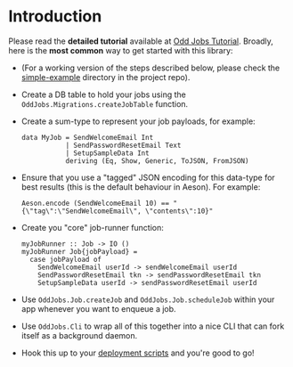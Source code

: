 # Introduction

Please read the **detailed tutorial** available at [Odd Jobs Tutorial](https://www.haskelltutorials.com/odd-jobs). Broadly, here is the **most common** way to get started with this library:

- (For a working version of the steps described below, please check the [simple-example](https://github.com/saurabhnanda/odd-jobs/tree/master/simple-example) directory in the project repo).
- Create a DB table to hold your jobs using the `OddJobs.Migrations.createJobTable` function.
- Create a sum-type to represent your job payloads, for example:
    ```
    data MyJob = SendWelcomeEmail Int
               | SendPasswordResetEmail Text
               | SetupSampleData Int
               deriving (Eq, Show, Generic, ToJSON, FromJSON)
    ```
- Ensure that you use a "tagged" JSON encoding for this data-type for best results (this is the default behaviour in Aeson). For example:
    ```
    Aeson.encode (SendWelcomeEmail 10) == "{\"tag\":\"SendWelcomeEmail\", \"contents\":10}"
    ```
    
- Create you "core" job-runner function:
    ```
    myJobRunner :: Job -> IO ()
    myJobRunner Job{jobPayload} = 
      case jobPayload of
        SendWelcomeEmail userId -> sendWelcomeEmail userId
        SendPasswordResetEmail tkn -> sendPasswordResetEmail tkn
        SetupSampleData userId -> sendPasswordResetEmail userId
    ```
    
- Use `OddJobs.Job.createJob` and `OddJobs.Job.scheduleJob` within your app whenever you want to enqueue a job.
- Use `OddJobs.Cli` to wrap all of this together into a nice CLI that can fork itself as a background daemon.
- Hook this up to your [deployment scripts](https://www.haskelltutorials.com/odd-jobs/deployment.html) and you're good to go!
